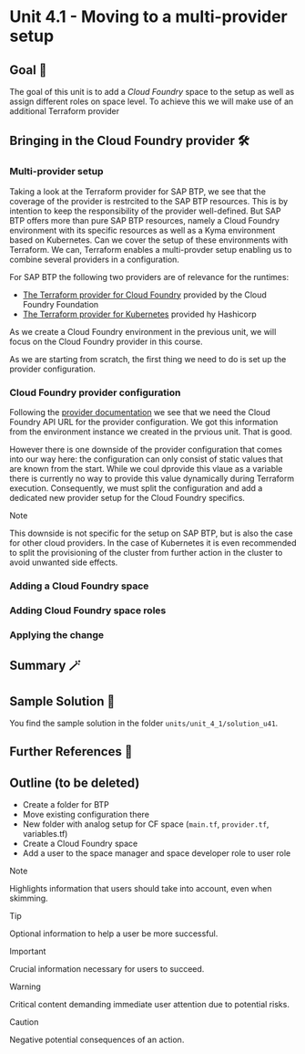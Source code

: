 # Unit 4.1 - Moving to a multi-provider setup

## Goal 🎯

The goal of this unit is to add a *Cloud Foundry* space to the setup as well as assign different roles on space level. To achieve this we will make use of an additional Terraform provider

## Bringing in the Cloud Foundry provider 🛠️

### Multi-provider setup

Taking a look at the Terraform provider for SAP BTP, we see that the coverage of the provider is restrcited to the SAP BTP resources. This is by intention to keep the responsibility of the provider well-defined. But SAP BTP offers more than pure SAP BTP resources, namely a Cloud Foundry environment with its specific resources as well as a Kyma environment based on Kubernetes. Can we cover the setup of these environments with Terraform. We can, Terraform enables a multi-provder setup enabling us to combine several providers in a configuration.

For SAP BTP the following two providers are of relevance for the runtimes:

- [The Terraform provider for Cloud Foundry](https://registry.terraform.io/providers/cloudfoundry/cloudfoundry/latest) provided by the Cloud Foundry Foundation
- [The Terraform provider for Kubernetes](https://registry.terraform.io/providers/hashicorp/kubernetes/latest) provided hy Hashicorp

As we create a Cloud Foundry environment in the previous unit, we will focus on the Cloud Foundry provider in this course.

As we are starting from scratch, the first thing we need to do is set up the provider configuration.

### Cloud Foundry provider configuration

Following the [provider documentation](https://registry.terraform.io/providers/cloudfoundry/cloudfoundry/latest/docs) we see that we need the Cloud Foundry API URL for the provider configuration. We got this information from the environment instance we created in the prvious unit. That is good.

However there is one downside of the provider configuration that comes into our way here: the configuration can only consist of static values that are known from the start. While we coul dprovide this vlaue as a variable there is currently no way to provide this value dynamically during Terraform execution. Consequently, we must split the configuration and add a dedicated new provider setup for the Cloud Foundry specifics.

> [!NOTE]
> This downside is not specific for the setup on SAP BTP, but is also the case for other cloud providers. In the case of Kubernetes it is even recommended to split the provisioning of the cluster from further action in the cluster to avoid unwanted side effects.



### Adding a Cloud Foundry space

### Adding Cloud Foundry space roles

### Applying the change

## Summary 🪄


## Sample Solution 🛟

You find the sample solution in the folder `units/unit_4_1/solution_u41`.

## Further References 📝

## Outline (to be deleted)

- Create a folder for BTP
- Move existing configuration there
- New folder with analog setup for CF space (`main.tf`, `provider.tf`, variables.tf)
- Create a Cloud Foundry space
- Add a user to the space manager and space developer role to user role


> [!NOTE]
> Highlights information that users should take into account, even when skimming.

> [!TIP]
> Optional information to help a user be more successful.

> [!IMPORTANT]
> Crucial information necessary for users to succeed.

> [!WARNING]
> Critical content demanding immediate user attention due to potential risks.

> [!CAUTION]
> Negative potential consequences of an action.
